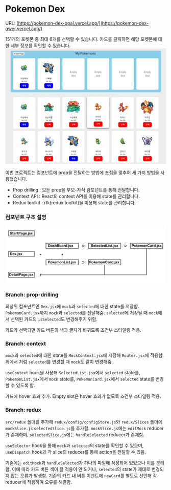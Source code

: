 # Pokemon Dex

URL: [https://pokemon-dex-opal.vercel.app/](https://pokemon-dex-qwer.vercel.app/)

151개의 포켓몬 중 최대 6개를 선택할 수 있습니다. 카드를 클릭하면 해당 포켓몬에 대한 세부 정보를 확인할 수 있습니다.
<img src='./images/dex.png'>

이번 프로젝트는 컴포넌트에 prop을 전달하는 방법에 초점을 맞추어 세 가지 방법을 사용했습니다.

- Prop drilling : 모든 prop을 부모-자식 컴포넌트를 통해 전달합니다.
- Context API : React의 context API를 이용해 state를 관리합니다.
- Redux toolkit : rtk(redux toolkit)을 이용해 state를 관리합니다.

### 컴포넌트 구조 설명

<img src='./images/structure.png'>

### Branch: prop-drilling

최상위 컴포넌트인 `Dex.jsx`에 `mock`과 `selected`에 대한 state를 저장함. `PokemonCard.jsx`까지 `mock`과 `selected`를 전달해줌. `selected`에 저장될 때 `mock`에서 선택된 카드의 `isSelected`도 변경해주기 위함.

카드가 선택되면 카드 버튼의 색과 글자가 바뀌도록 조건부 스타일링 적용.

### Branch: context

`mock`과 `selected`에 대한 state를 `MockContext.jsx`에 저장해 `Router.jsx`에 적용함. 위에서 처럼 `selected`를 변경할 때 `mock`도 같이 변경해줌.

`useContext` hook을 사용해 `SelectedList.jsx`에서 `selected` state를, `PokemonList.jsx`에서 `mock` state를, `PokemonCard.jsx`에서 `selected` state를 변경할 수 있도록 함.

카드에 hover 효과 추가. Empty slot은 hover 효과가 없도록 조건부 스타일링 적용.


### Branch: redux

`src/redux` 폴더를 추가해 `redux/config/configStore.js`와 `redux/Slices` 폴더에 `mockSlice.js` `selectedSlice.js`를 추가함. `mockSlice.js`에는 `editMock` reducer가 존재하며, `selectedSlice.js`에는 `handleSelected` reducer가 존재함.

`useSelector` hook을 통해 `mock`과 `selected`의 state를 확인할 수 있으며, `useDispatch` hook과 각 slice의 reducer를 통해 action을 전달할 수 있음.

기존에는 `editMock`과 `handleSelected`가 하나의 파일에 작성되어 있었으나 이를 분리함. 이에 따라 카드 버튼 색이 잘 적용이 안 되거나, `selected`의 state가 제대로 변경되지 않는 오류가 발생함. 기존의 카드 내 버튼 이벤트에 `newCard`를 별도로 선언해 각 reducer에 적용하여 오류를 해결함.
